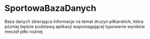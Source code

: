 # SportowaBazaDanych
Baza danych zbierająca informacje na temat druzyn piłkarskich, która pózniej będzie podstawą aplikacji wspomagającej typowanie wyników meczół piłki nożnej
